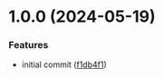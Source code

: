 # 1.0.0 (2024-05-19)

### Features

- initial commit ([f1db4f1](https://github.com/paalamugan/next14-with-next-auth-boilerplate/commit/f1db4f12017c9c72930ae1037534f9c565e29773))
